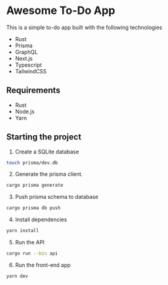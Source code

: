 # Awesome To-Do App

This is a simple to-do app built with the following technologies

- Rust
- Prisma
- GraphQL
- Next.js
- Typescript
- TailwindCSS

## Requirements

- Rust
- Node.js
- Yarn

## Starting the project

1. Create a SQLite database

```sh
touch prisma/dev.db
```

2. Generate the prisma client.

```sh
cargo prisma generate
```

3. Push prisma schema to database

```sh
cargo prisma db push
```

4. Install dependencies

```sh
yarn install
```

5. Run the API

```sh
cargo run --bin api
```

6. Run the front-end app

```sh
yarn dev
```
